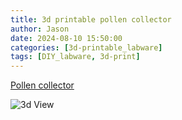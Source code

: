 ```yaml
---
title: 3d printable pollen collector
author: Jason
date: 2024-08-10 15:50:00 
categories: [3d-printable_labware]
tags: [DIY_labware, 3d-print]
---
```

[Pollen collector](https://www.printables.com/model/545232-pollen-collector)

![3d View](https://media.printables.com/media/prints/545232/images/4385006_f3570015-9143-4f40-93bc-4a7e4cab9381/thumbs/inside/1600x1200/png/large_display_2140d0d9-b196-4e14-928e-6cad9fce0753_545232.webp)
